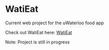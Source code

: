 # WatiEat
Current web project for the uWaterloo food app

Check out WatiEat here: 
[WatiEat](http://doragoczi.ca/watieat/)

Note: Project is still in progress
